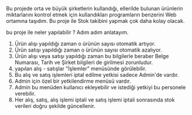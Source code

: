 Bu projede orta ve büyük şirketlerin kullandığı, ellerilde bulunan ürünlerin miktarlarını kontrol etmek için kullandıkları programların benzerini Web ortamına taşıdım.
Bu proje ile Stok takibini yapmak çok daha kolay olacak. 

bu proje ile neler yapılabilir ? Adım adım anlatayım.

1. Ürün alışı yapıldığı zaman o ürünün sayısı otomatik artıyor.
2. Ürün satışı yapıldığı zaman o ürünün sayısı otomatik azalıyor.
3. Ürün alışı veya satışı yapıldığı zaman bu bilgilerle beraber Belge Numarası, Tarih ve Şirket bilgileri de girilmesi zorunludur.
4. yapılan alış - satışlar "İşlemler" menüsünde görülebilir.
5. Bu alış ve satış işlemleri iptal edilme yetkisi sadece Admin'de vardır.
6. Admin için özel bir yetkilendirme menüsü vardır.
7. Admin bu menüden kullanıcı ekleyebilir ve istediği yetkiyi bu personele verebilir.
8. Her alış, satış, alış işlemi iptali ve satış işlemi iptali sonrasında stok verileri doğru şekilde güncellenir.

